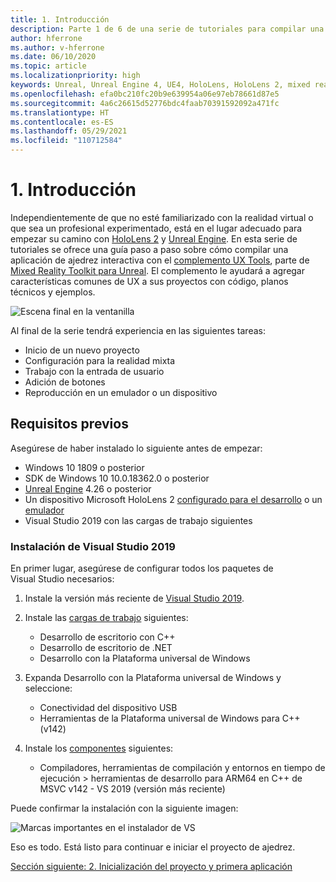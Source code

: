 ```yaml
---
title: 1. Introducción
description: Parte 1 de 6 de una serie de tutoriales para compilar una aplicación de ajedrez con Unreal Engine 4 y el complemento UX Tools de Mixed Reality Toolkit
author: hferrone
ms.author: v-hferrone
ms.date: 06/10/2020
ms.topic: article
ms.localizationpriority: high
keywords: Unreal, Unreal Engine 4, UE4, HoloLens, HoloLens 2, mixed reality, tutorial, getting started, mrtk, uxt, UX Tools, documentation, mixed reality headset, windows mixed reality headset, virtual reality headset
ms.openlocfilehash: efa0bc210fc20b9e639954a06e97eb78661d87e5
ms.sourcegitcommit: 4a6c26615d52776bdc4faab70391592092a471fc
ms.translationtype: HT
ms.contentlocale: es-ES
ms.lasthandoff: 05/29/2021
ms.locfileid: "110712584"
---
```

# <a name="1-getting-started"></a>1. Introducción

Independientemente de que no esté familiarizado con la realidad virtual o que sea un profesional experimentado, está en el lugar adecuado para empezar su camino con [HoloLens 2](../../../index.yml) y [Unreal Engine](https://www.unrealengine.com/en-US/). En esta serie de tutoriales se ofrece una guía paso a paso sobre cómo compilar una aplicación de ajedrez interactiva con el [complemento UX Tools](https://github.com/microsoft/MixedReality-UXTools-Unreal), parte de [Mixed Reality Toolkit para Unreal](https://github.com/microsoft/MixedRealityToolkit-Unreal). El complemento le ayudará a agregar características comunes de UX a sus proyectos con código, planos técnicos y ejemplos. 

![Escena final en la ventanilla](images/unreal-uxt/5-endscene.PNG)

Al final de la serie tendrá experiencia en las siguientes tareas:
* Inicio de un nuevo proyecto
* Configuración para la realidad mixta
* Trabajo con la entrada de usuario
* Adición de botones
* Reproducción en un emulador o un dispositivo

## <a name="prerequisites"></a>Requisitos previos

Asegúrese de haber instalado lo siguiente antes de empezar:
* Windows 10 1809 o posterior
* SDK de Windows 10 10.0.18362.0 o posterior
* [Unreal Engine](https://www.unrealengine.com/en-US/get-now) 4.26 o posterior
* Un dispositivo Microsoft HoloLens 2 [configurado para el desarrollo](../../platform-capabilities-and-apis/using-visual-studio.md#enabling-developer-mode) o un [emulador](../../platform-capabilities-and-apis/using-the-hololens-emulator.md#hololens-2-emulator-overview)
* Visual Studio 2019 con las cargas de trabajo siguientes

### <a name="installing-visual-studio-2019"></a>Instalación de Visual Studio 2019

En primer lugar, asegúrese de configurar todos los paquetes de Visual Studio necesarios:
1. Instale la versión más reciente de [Visual Studio 2019](https://visualstudio.microsoft.com/downloads/).
1. Instale las [cargas de trabajo](/visualstudio/install/modify-visual-studio#modify-workloads) siguientes:
    * Desarrollo de escritorio con C++
    * Desarrollo de escritorio de .NET
    * Desarrollo con la Plataforma universal de Windows
1. Expanda Desarrollo con la Plataforma universal de Windows y seleccione: 
    * Conectividad del dispositivo USB
    * Herramientas de la Plataforma universal de Windows para C++ (v142)

1. Instale los [componentes](/visualstudio/install/modify-visual-studio#modify-individual-components) siguientes:
    * Compiladores, herramientas de compilación y entornos en tiempo de ejecución > herramientas de desarrollo para ARM64 en C++ de MSVC v142 - VS 2019 (versión más reciente)

Puede confirmar la instalación con la siguiente imagen:

![Marcas importantes en el instalador de VS](images/unreal-uxt/1-install-the-tools.png)

Eso es todo. Está listo para continuar e iniciar el proyecto de ajedrez.

[Sección siguiente: 2. Inicialización del proyecto y primera aplicación](unreal-uxt-ch2.md)